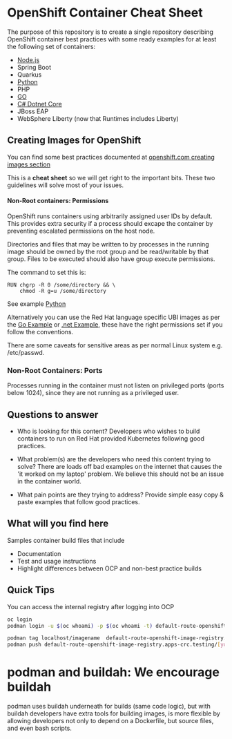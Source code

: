 # OpenShift Container Cheat Sheet

The purpose of this repository is to create a single repository describing OpenShift container best practices with some ready examples for at least the following set of containers:

- [Node.js](nodejs)
- Spring Boot
- Quarkus
- [Python](python)
- PHP
- [GO](go)
- [C# Dotnet Core](dotnet)
- JBoss EAP
- WebSphere Liberty (now that Runtimes includes Liberty) 

## Creating Images for OpenShift

You can find some best practices documented at [openshift.com creating images section](https://docs.openshift.com/container-platform/4.5/openshift_images/create-images.html)

This is a **cheat sheet** so we will get right to the important bits. These two guidelines will solve most of your issues.

#### Non-Root containers: Permissions
OpenShift runs containers using arbitrarily assigned user IDs by default. This provides extra security if a process should excape the container by preventing escalated permissions on the host node.

Directories and files that may be written to by processes in the running image should be owned by the root group and be read/writable by that group. Files to be executed should also have group execute permissions.

The command to set this is:
```
RUN chgrp -R 0 /some/directory && \
    chmod -R g=u /some/directory
```

See example [Python](https://raw.githubusercontent.com/redhat-developer-demos/containers/master/python/flask/Dockerfile)

Alternatively you can use the Red Hat language specific UBI images as per the [Go Example](https://raw.githubusercontent.com/redhat-developer-demos/containers/master/go/ContainerFile) or [.net Example](https://raw.githubusercontent.com/redhat-developer-demos/containers/master/dotnet/ContainerFile), these have the right permissions set if you follow the conventions.

There are some caveats for sensitive areas as per normal Linux system e.g. /etc/passwd.

### Non-Root Containers: Ports
Processes running in the container must not listen on privileged ports (ports below 1024), since they are not running as a privileged user.

## Questions to answer

- Who is looking for this content? 
Developers who wishes to build containers to run on Red Hat provided Kubernetes following good practices.

- What problem(s) are the developers who need this content trying to solve? There are loads off bad examples on the internet that causes the 'it worked on my laptop' problem. We believe this should not be an issue in the container world.

- What pain points are they trying to address? Provide simple easy copy & paste examples that follow good practices.

## What will you find here

Samples container build files that include

- Documentation
- Test and usage instructions
- Highlight differences between OCP and non-best practice builds


## Quick Tips

You can access the internal registry after logging into OCP
```bash
oc login
podman login -u $(oc whoami) -p $(oc whoami -t) default-route-openshift-image-registry.apps-crc.testing --tls-verify=false

podman tag localhost/imagename  default-route-openshift-image-registry.apps-crc.testing/[yourproject]/imagename
podman push default-route-openshift-image-registry.apps-crc.testing/[yourproject]/imagename --tls-verify=false

```

# podman and buildah: We encourage buildah
podman uses buildah underneath for builds (same code logic), but with buildah developers have extra tools for building images, is more flexible by allowing developers not only to depend on a Dockerfile, but source files, and even bash scripts.